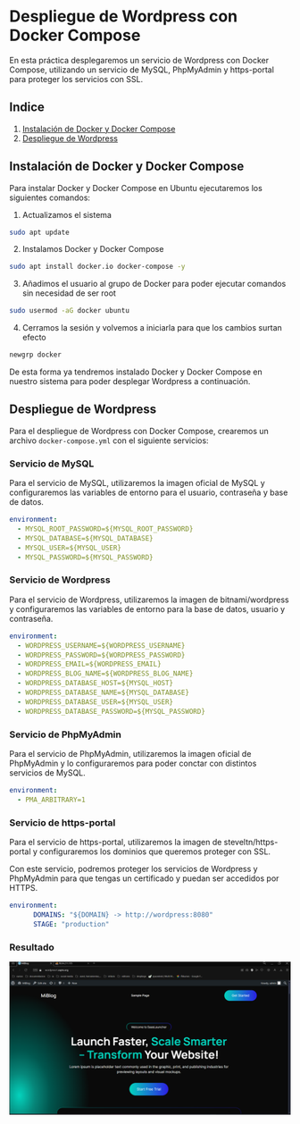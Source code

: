 # Despliegue de Wordpress con Docker Compose

En esta práctica desplegaremos un servicio de Wordpress con Docker Compose, utilizando un servicio de MySQL, PhpMyAdmin y https-portal para proteger los servicios con SSL.

## Indice

1. [Instalación de Docker y Docker Compose](#instalación-de-docker-y-docker-compose)
2. [Despliegue de Wordpress](#despliegue-de-wordpress)


## Instalación de Docker y Docker Compose

Para instalar Docker y Docker Compose en Ubuntu ejecutaremos los siguientes comandos:

1. Actualizamos el sistema

```bash
sudo apt update
```

2. Instalamos Docker y Docker Compose

```bash
sudo apt install docker.io docker-compose -y
```

3. Añadimos el usuario al grupo de Docker para poder ejecutar comandos sin necesidad de ser root

```bash
sudo usermod -aG docker ubuntu
```

4. Cerramos la sesión y volvemos a iniciarla para que los cambios surtan efecto

```bash
newgrp docker
```

De esta forma ya tendremos instalado Docker y Docker Compose en nuestro sistema para poder desplegar Wordpress a continuación.

## Despliegue de Wordpress

Para el despliegue de Wordpress con Docker Compose, crearemos un archivo `docker-compose.yml` con el siguiente servicios:

### Servicio de MySQL

Para el servicio de MySQL, utilizaremos la imagen oficial de MySQL y configuraremos las variables de entorno para el usuario, contraseña y base de datos.

```yaml
environment:
  - MYSQL_ROOT_PASSWORD=${MYSQL_ROOT_PASSWORD}
  - MYSQL_DATABASE=${MYSQL_DATABASE}
  - MYSQL_USER=${MYSQL_USER}
  - MYSQL_PASSWORD=${MYSQL_PASSWORD}
```

### Servicio de Wordpress

Para el servicio de Wordpress, utilizaremos la imagen de bitnami/wordpress y configuraremos las variables de entorno para la base de datos, usuario y contraseña.

```yaml
environment:
  - WORDPRESS_USERNAME=${WORDPRESS_USERNAME}
  - WORDPRESS_PASSWORD=${WORDPRESS_PASSWORD}
  - WORDPRESS_EMAIL=${WORDPRESS_EMAIL}
  - WORDPRESS_BLOG_NAME=${WORDPRESS_BLOG_NAME}
  - WORDPRESS_DATABASE_HOST=${MYSQL_HOST}
  - WORDPRESS_DATABASE_NAME=${MYSQL_DATABASE}
  - WORDPRESS_DATABASE_USER=${MYSQL_USER}
  - WORDPRESS_DATABASE_PASSWORD=${MYSQL_PASSWORD}
```

### Servicio de PhpMyAdmin

Para el servicio de PhpMyAdmin, utilizaremos la imagen oficial de PhpMyAdmin y lo configuraremos para poder conctar con distintos servicios de MySQL.

```yaml
environment:
  - PMA_ARBITRARY=1
```

### Servicio de https-portal

Para el servicio de https-portal, utilizaremos la imagen de steveltn/https-portal y configuraremos los dominios que queremos proteger con SSL.

Con este servicio, podremos proteger los servicios de Wordpress y PhpMyAdmin para que tengas un certificado y puedan ser accedidos por HTTPS.

````yaml
environment:
      DOMAINS: "${DOMAIN} -> http://wordpress:8080"
      STAGE: "production"
````

### Resultado

![wordpress](./Captura%20de%20pantalla%202025-01-27%20195419.png)
